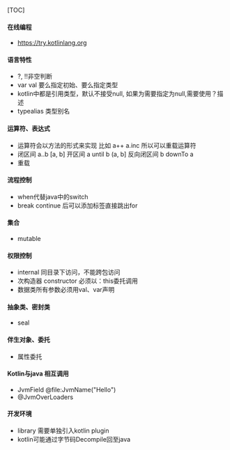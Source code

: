 [TOC]



#### 在线编程

* https://try.kotlinlang.org

#### 语言特性

* ?, !!非空判断
* var val 要么指定初始、要么指定类型
* kotlin中都是引用类型，默认不接受null, 如果为需要指定为null,需要使用？描述
* typealias 类型别名

#### 运算符、表达式

* 运算符会以方法的形式来实现 比如 a++  a.inc 所以可以重载运算符
* 闭区间 a..b [a, b]   开区间 a until b (a, b]   反向闭区间 b downTo a 
* 重载

#### 流程控制

* when代替java中的switch
* break continue 后可以添加标签直接跳出for

#### 集合

* mutable

#### 权限控制

* internal 同目录下访问，不能跨包访问
* 次构造器 constructor 必须以：this委托调用
* 数据类所有参数必须用val、var声明

#### 抽象类、密封类

* seal 

#### 伴生对象、委托

* 属性委托

#### Kotlin与java 相互调用

* JvmField @file:JvmName("Hello")
* @JvmOverLoaders

####  开发环境

* library 需要单独引入kotlin plugin
* kotlin可能通过字节码Decompile回至java